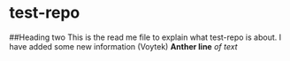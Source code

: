 # test-repo
##Heading two
This is the read me file to explain what test-repo is about.
I have added some new information (Voytek)
**Anther line** *of text*
